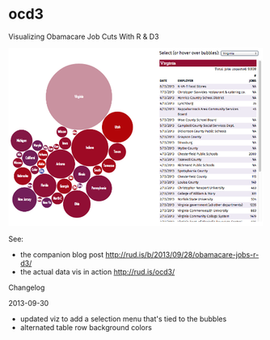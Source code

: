 ocd3
====

Visualizing Obamacare Job Cuts With R &amp; D3

![OCD3 Vis](oc-snap.png)

See:

- the companion blog post http://rud.is/b/2013/09/28/obamacare-jobs-r-d3/
- the actual data vis in action http://rud.is/ocd3/

Changelog

2013-09-30
- updated viz to add a selection menu that's tied to the bubbles
- alternated table row background colors